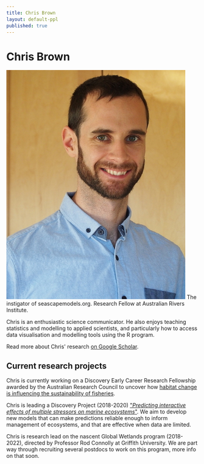 ```yaml
---
title: Chris Brown
layout: default-ppl
published: true
---
```


# Chris Brown
![](/images/people/cjbrown.jpeg)
The instigator of seascapemodels.org. Research Fellow at Australian Rivers Institute.

Chris is an enthusiastic science communicator. He also enjoys teaching statistics and modelling to applied scientists, and particularly how to access data visualisation and modelling tools using the R program.

Read more about Chris' research [on Google Scholar](https://scholar.google.com.au/citations?hl=en&user=1qG6yFMAAAAJ&view_op=list_works&sortby=pubdate).

## Current research projects

Chris is currently working on a Discovery Early Career Research Fellowship awarded by the Australian Research Council to uncover how [habitat change is influencing the sustainability of fisheries](http://www.seascapemodels.org/fishscape/).

Chris is leading a Discovery Project (2018-2020) ["*Predicting interactive effects of multiple stressors on marine ecosystems*"](http://www.seascapemodels.org/research/2017/11/10/interacting-impacts-grant.html). We aim to develop new models that can make predictions reliable enough to inform management of ecosystems, and that are effective when data are limited.

Chris is research lead on the nascent Global Wetlands program (2018-2022), directed by Professor Rod Connolly at Griffith University. We are part way through recruiting several postdocs to work on this program, more info on that soon.
